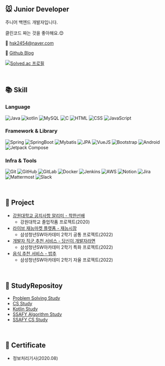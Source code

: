 <!--
**DeerGum/DeerGum** is a ✨ _special_ ✨ repository because its `README.md` (this file) appears on your GitHub profile.

Here are some ideas to get you started:

- 🔭 I’m currently working on ...
- 🌱 I’m currently learning ...
- 👯 I’m looking to collaborate on ...
- 🤔 I’m looking for help with ...
- 💬 Ask me about ...
- 📫 How to reach me: ...
- 😄 Pronouns: ...
- ⚡ Fun fact: ...
-->

## :mouse: Junior Developer 
주니어 백엔드 개발자입니다.

클린코드 짜는 것을 좋아해요.:blush:

:e-mail: hsk2454@naver.com

:memo: [Github Blog](https://deergum.github.io/)

[![Solved.ac
프로필](http://mazassumnida.wtf/api/v2/generate_badge?boj=hsk2454)](https://solved.ac/hsk2454)

<br>

## :books: Skill
### Language
<p align="left">
<img alt="Java" src ="https://img.shields.io/badge/Java-ED8B00.svg?&style=flat&logo=Java&logoColor=white"/>
<img alt="kotlin" src ="https://img.shields.io/badge/Kotlin-7F52FF.svg?&style=flat&logo=kotlin&logoColor=white"/>
<img alt="MySQL" src ="https://img.shields.io/badge/MySQL-4479A1.svg?&style=flat&logo=MySQL&logoColor=white"/>
<img alt="C" src ="https://img.shields.io/badge/C-A8B9CC?style=flat&logo=C&logoColor=white"/>
<img alt="HTML" src ="https://img.shields.io/badge/HTML5-E34F26?style=flat&logo=html5&logoColor=white"/>
<img alt="CSS" src ="https://img.shields.io/badge/CSS-239120?&style=flat&logo=css3&logoColor=white"/>
<img alt="JavaScript" src ="https://img.shields.io/badge/JavaScript-323330?style=flat&logo=Javascript&logoColor=F7DF1E"/>
</p>

### Framework & Library
<p align="left">
<img alt="Spring" src ="https://img.shields.io/badge/Spring-6DB33F.svg?&style=flat&logo=Spring&logoColor=white"/>
<img alt="SpringBoot" src ="https://img.shields.io/badge/Spring Boot-6DB33F.svg?&style=flat&logo=SpringBoot&logoColor=white"/>
<img alt="Mybatis" src ="https://img.shields.io/badge/Mybatis-6DB33F.svg?&style=flat&logo=spring&logoColor=white"/>
<img alt="JPA" src ="https://img.shields.io/badge/JPA-6DB33F.svg?&style=flat&logo=spring&logoColor=white"/>
<img alt="VueJS" src ="https://img.shields.io/badge/Vue.js-35495E?style=flat&logo=Vue.js&logoColor=4FC08D"/>
<img alt="Bootstrap" src ="https://img.shields.io/badge/Bootstrap-7952B3?style=flat&logo=Bootstrap&logoColor=white"/>
<img alt="Android" src ="https://img.shields.io/badge/Android-3DDC84?style=flat&logo=android&logoColor=white"/>
<img alt="Jetpack Compose" src ="https://img.shields.io/badge/Android Jetpack Compose-4285F4?style=flat&logo=jetpackcompose&logoColor=white"/>
</p>

### Infra & Tools
<p align="left">
<img alt="Git" src ="https://img.shields.io/badge/Git-F05032.svg?&style=flat&logo=git&logoColor=white"/>
<img alt="GitHub" src ="https://img.shields.io/badge/GitHub-181717.svg?&style=flat&logo=gitHub&logoColor=white"/>
<img alt="GitLab" src ="https://img.shields.io/badge/GitLab-FCA121.svg?&style=flat&logo=gitlab&logoColor=white"/>
<img alt="Docker" src ="https://img.shields.io/badge/Docker-0db7ed.svg?&style=flat&logo=docker&logoColor=white"/>
<img alt="Jenkins" src ="https://img.shields.io/badge/Jenkins-d24939.svg?&style=flat&logo=jenkins&logoColor=black"/>
<img alt="AWS" src ="https://img.shields.io/badge/AWS EC2-ff9900.svg?&style=flat&logo=amazonaws&logoColor=white"/>
<img alt="Notion" src ="https://img.shields.io/badge/Notion-000000.svg?&style=flat&logo=notion&logoColor=white"/>
<img alt="Jira" src ="https://img.shields.io/badge/Jira-0052CC.svg?&style=flat&logo=jira&logoColor=white"/>
<img alt="Mattermost" src ="https://img.shields.io/badge/Mattermost-0058CC.svg?&style=flat&logo=mattermost&logoColor=white"/>
<img alt="Slack" src ="https://img.shields.io/badge/Slack-4A154B.svg?&style=flat&logo=slack&logoColor=white"/>
</p>
    
<br>

## :open_file_folder: Project
- [강원대학교 공지사항 알리미 - 착한선배](https://github.com/ppcomp/knu-notice-client)
    - 강원대학교 졸업작품 프로젝트(2020)
- [라이브 재능마켓 플랫폼 - 재능시장](https://github.com/ssafy6-404-not-found/jaesi)
    - 삼성청년SW아카데미 2학기 공통 프로젝트(2022)
- [개발자 직군 추천 서비스 - 당신이 개발자라면](https://github.com/BigOTeam)
    - 삼성청년SW아카데미 2학기 특화 프로젝트(2022)
- [음식 추천 서비스 - 밥추](https://github.com/Team-Chwimi/bobchoo_back-end)
    - 삼성청년SW아카데미 2학기 자율 프로젝트(2022)


<br>

## :book: StudyRepositoy
- [Problem Solving Study](https://github.com/ppcomp/study-ps)
- [CS Study](https://github.com/Rave-Gum/CS-Study)
- [Kotlin Study](https://github.com/Rave-Gum/Kotlin-Study)
- [SSAFY Algorithm Study](https://github.com/ssafy6-nathan/algorithm-study)
- [SSAFY CS Study](https://github.com/ssafy6-nathan/cs-study)

<br>

## :page_with_curl: Certificate
- 정보처리기사(2020.08)
